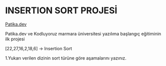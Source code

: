 # INSERTION SORT PROJESİ 

[Patika.dev](https://www.patika.dev/tr) 

Patika.dev ve Kodluyoruz marmara üniversitesi yazılıma başlangıç eğitiminin ilk projesi


[22,27,16,2,18,6] -> Insertion Sort

1.Yukarı verilen dizinin sort türüne göre aşamalarını yazınız.
